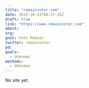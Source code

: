 ```yaml
---
title: "remainvoter.com"
date: 2019-10-31T08:37:15Z
draft: true
link: "https://www.remainvoter.com"
about:
org:
goal: Vote Remain
twitter: remainvoter
pd:
goals:
  - Unknown
methods:
  - Unknown
---
```


No site yet.

<!--more-->
